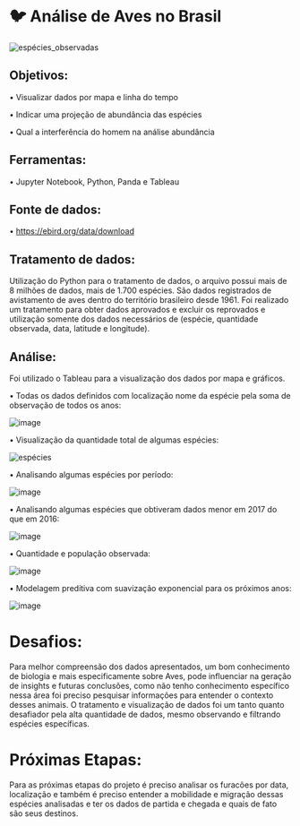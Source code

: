 # :bird: Análise de Aves no Brasil

![espécies_observadas](https://user-images.githubusercontent.com/42010810/115964661-f3440580-a4fb-11eb-9a85-dd2e6671cd60.gif)


## Objetivos:

•	Visualizar dados por mapa e linha do tempo

•	Indicar uma projeção de abundância das espécies

•	Qual a interferência do homem na análise abundância 

## Ferramentas:

•	Jupyter Notebook, Python, Panda e Tableau

## Fonte de dados:

•	 https://ebird.org/data/download 

## Tratamento de dados:

Utilização do Python para o tratamento de dados, o arquivo possui mais de 8 milhões de dados, mais de 1.700 espécies. São dados registrados de avistamento de aves dentro do território brasileiro desde 1961.
Foi realizado um tratamento para obter dados aprovados e excluir os reprovados e utilização somente dos dados necessários de (espécie, quantidade observada, data, latitude e longitude).

## Análise:

Foi utilizado o Tableau para a visualização dos dados por mapa e gráficos.



•	Todas os dados definidos com localização nome da espécie pela soma de observação de todos os anos: 


 ![image](https://user-images.githubusercontent.com/42010810/115964167-83348000-a4f9-11eb-9c23-2f6cf1869732.png)
 
 
 

•	Visualização da quantidade total de algumas espécies:


![espécies](https://user-images.githubusercontent.com/42010810/115964268-02c24f00-a4fa-11eb-87ca-68aa21b7a888.gif)




•	Analisando algumas espécies por período:


![image](https://user-images.githubusercontent.com/42010810/115964313-369d7480-a4fa-11eb-844a-1a6b59678ca3.png)




•	Analisando algumas espécies que obtiveram dados menor em 2017 do que em 2016:


![image](https://user-images.githubusercontent.com/42010810/115964531-51241d80-a4fb-11eb-94de-d6687f0ad5aa.png)



•	Quantidade e população observada:


![image](https://user-images.githubusercontent.com/42010810/115964605-b0822d80-a4fb-11eb-8f6c-657a25020be1.png)



•	Modelagem preditiva com suavização exponencial para os próximos anos:


![image](https://user-images.githubusercontent.com/42010810/115964617-bd9f1c80-a4fb-11eb-97b1-b821cd7f8a4d.png)




# Desafios:

Para melhor compreensão dos dados apresentados, um bom conhecimento de biologia e mais especificamente sobre Aves, pode influenciar na geração de insights e futuras conclusões, como não tenho conhecimento específico nessa área foi preciso pesquisar informações para entender o contexto desses animais. 
O tratamento e visualização de dados foi um tanto quanto desafiador pela alta quantidade de dados, mesmo observando e filtrando espécies específicas.

# Próximas Etapas:

Para as próximas etapas do projeto é preciso analisar os furacões por data, localização e também é preciso entender a mobilidade e migração dessas espécies analisadas e ter os dados de partida e chegada e quais de fato são seus destinos. 

